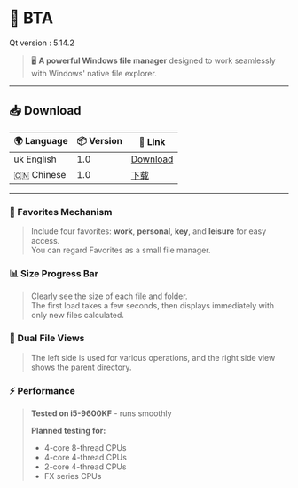 # 🔧 BTA

Qt version : 5.14.2

> 🖥️ **A powerful Windows file manager** designed to work seamlessly with Windows' native file explorer.

---

## 📥 Download

| 🌍 Language | 📦 Version | 🔗 Link |
|-------------|------------|---------|
| uk English | 1.0 | [Download](https://github.com/zz137yd/BTA/releases/tag/E-1.0) |
| 🇨🇳 Chinese | 1.0 | [下载](https://github.com/zz137yd/BTA/releases/tag/C-1.0) |

---

### 📌 Favorites Mechanism
> Include four favorites: **work**, **personal**, **key**, and **leisure** for easy access.  
> You can regard Favorites as a small file manager.

### 📊 Size Progress Bar
> Clearly see the size of each file and folder.  
> The first load takes a few seconds, then displays immediately with only new files calculated.

### 📁 Dual File Views
> The left side is used for various operations, and the right side view shows the parent directory.

### ⚡ Performance
> **Tested on i5-9600KF** - runs smoothly  
> 
> **Planned testing for:**
> - 4-core 8-thread CPUs
> - 4-core 4-thread CPUs  
> - 2-core 4-thread CPUs
> - FX series CPUs
